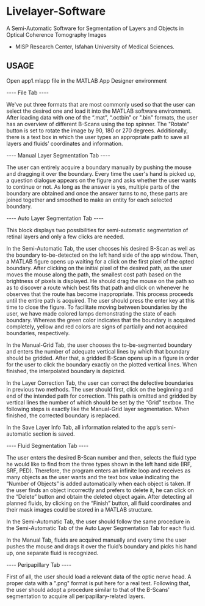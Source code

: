 # Livelayer-Software
A Semi-Automatic Software for Segmentation of Layers and Objects in Optical Coherence Tomography Images 

* MISP Research Center, Isfahan University of Medical Sciences.

## USAGE

Open app1.mlapp file in the MATLAB App Designer environment

---- File Tab ----

We've put three formats that are most commonly used so that the user can select the desired one and load it into the MATLAB software environment. 
After loading data with one of the “.mat”, “.octbin” or ".bin" formats, the user has an overview of different B-Scans using the top spinner. The 
"Rotate" button is set to rotate the image by 90, 180 or 270 degrees. Additionally, there is a text box in which the user types an appropriate path 
to save all layers and fluids’ coordinates and information.

---- Manual Layer Segmentation Tab ----

The user can entirely acquire a boundary manually by pushing the mouse and dragging it over the boundary. Every time the user's hand is picked up, 
a question dialogue appears on the figure and asks whether the user wants to continue or not. As long as the answer is yes, multiple parts of the 
boundary are obtained and once the answer turns to no, these parts are joined together and smoothed to make an entity for each selected boundary.

---- Auto Layer Segmentation Tab ----

This block displays two possibilities for semi-automatic segmentation of retinal layers and only a few clicks are needed.

In the Semi-Automatic Tab, the user chooses his desired B-Scan as well as the boundary to-be-detected on the left hand side of the app window. Then, 
a MATLAB figure opens up waiting for a click on the first pixel of the opted boundary. After clicking on the initial pixel of the desired path, 
as the user moves the mouse along the path, the smallest cost path based on the brightness of pixels is displayed. He should drag the mouse on 
the path so as to discover a route which best fits that path and click on whenever he observes that the route has become inappropriate. This process 
proceeds until the entire path is acquired. The user should press the enter key at this time to close the figure. To facilitate moving between 
boundaries by the user, we have made colored lamps demonstrating the state of each boundary. Whereas the green color indicates that the boundary 
is acquired completely, yellow and red colors are signs of partially and not acquired boundaries, respectively.

In the Manual-Grid Tab, the user chooses the to-be-segmented boundary and enters the number of adequate vertical lines by which that boundary should 
be gridded. After that, a gridded B-Scan opens up in a figure in order for the user to click the boundary exactly on the plotted vertical lines.
When finished, the interpolated boundary is depicted.

In the Layer Correction Tab, the user can correct the defective boundaries in previous two methods. The user should first, click on the beginning and 
end of the intended path for correction. This path is omitted and gridded by vertical lines the number of which should be set by the “Grid” textbox.
The following steps is exactly like the Manual-Grid layer segmentation. When finished, the corrected boundary is replaced.

In the Save Layer Info Tab, all information related to the app’s semi-automatic section is saved.


---- Fluid Segmentation Tab ----

The user enters the desired B-Scan number and then, selects the fluid type he would like to find from the three types shown 
in the left hand side (IRF, SRF, PED). Therefore, the program enters an infinite loop and receives as many objects as the user wants and the text 
box value indicating the “Number of Objects” is added automatically when each object is taken. If the user finds an object incorrectly and prefers 
to delete it, he can click on the “Delete” button and obtain the deleted object again. After detecting all planned fluids, by clicking on the 
“Finish” button, all fluid coordinates and their mask images could be stored in a MATLAB structure.

In the Semi-Automatic Tab, the user should follow the same procedure in the Semi-Automatic Tab of the Auto Layer Segmentation Tab for each fluid.

In the Manual Tab, fluids are acquired manually and every time the user pushes the mouse and drags it over the fluid’s boundary and picks his hand up, 
one separate fluid is recognized.

---- Peripapillary Tab ----

First of all, the user should load a relevant data of the optic nerve head. A proper data with a ".png" format is put here for a real test. Following that, the user should
adopt a procedure similar to that of the B-Scans' segmentation to acquire all peripapillary-related layers.
